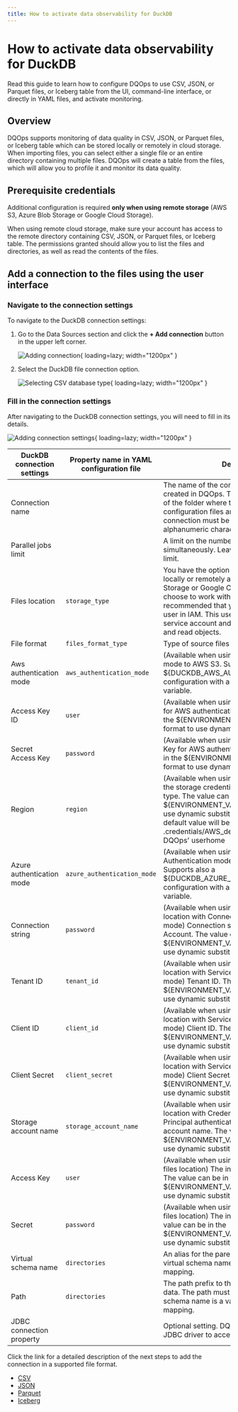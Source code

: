 ```yaml
---
title: How to activate data observability for DuckDB
---
```

# How to activate data observability for DuckDB
Read this guide to learn how to configure DQOps to use CSV, JSON, or Parquet files, or Iceberg table from the UI, command-line interface, or directly in YAML files, and activate monitoring.

## Overview

DQOps supports monitoring of data quality in CSV, JSON, or Parquet files, or Iceberg table which can be stored locally or remotely in cloud storage. 
When importing files, you can select either a single file or an entire directory containing multiple files. 
DQOps will create a table from the files, which will allow you to profile it and monitor its data quality.

## Prerequisite credentials

Additional configuration is required **only when using remote storage** (AWS S3, Azure Blob Storage or Google Cloud Storage).

When using remote cloud storage, make sure your account has access to the remote directory containing CSV, JSON, or Parquet files, or Iceberg table. 
The permissions granted should allow you to list the files and directories, as well as read the contents of the files.

## Add a connection to the files using the user interface

### **Navigate to the connection settings**

To navigate to the DuckDB connection settings:

1. Go to the Data Sources section and click the **+ Add connection** button in the upper left corner.

    ![Adding connection](https://dqops.com/docs/images/working-with-dqo/adding-connections/adding-connection.png){ loading=lazy; width="1200px" }

2. Select the DuckDB file connection option.

    ![Selecting CSV database type](https://dqops.com/docs/images/working-with-dqo/adding-connections/adding-connection-duckdb.png){ loading=lazy; width="1200px" }


### **Fill in the connection settings**

After navigating to the DuckDB connection settings, you will need to fill in its details.

![Adding connection settings](https://dqops.com/docs/images/working-with-dqo/adding-connections/connection-settings-duckdb.png){ loading=lazy; width="1200px" }

| DuckDB connection settings | Property name in YAML configuration file | Description                                                                                                                                                                                                                                                                                                                | 
|----------------------------|------------------------------------------|----------------------------------------------------------------------------------------------------------------------------------------------------------------------------------------------------------------------------------------------------------------------------------------------------------------------------|
| Connection name            |                                          | The name of the connection that will be created in DQOps. This will also be the name of the folder where the connection configuration files are stored. The name of the connection must be unique and consist of alphanumeric characters.                                                                                  |
| Parallel jobs limit        |                                          | A limit on the number of jobs that can run simultaneously. Leave empty to disable the limit.                                                                                                                                                                                                                               |
| Files location             | `storage_type`                           | You have the option to import files stored locally or remotely at AWS S3, Azure Blob Storage or Google Cloud Storage. If you choose to work with files remotely, it is recommended that you create a specialized user in IAM. This user should be used as a service account and given permission to list and read objects. |
| File format                | `files_format_type`                      | Type of source files for DuckDB.                                                                                                                                                                                                                                                                                           |
| Aws authentication mode    | `aws_authentication_mode`                | (Available when using AWS S3) Authentication mode to AWS S3. Supports also a ${DUCKDB_AWS_AUTHENTICATION_MODE} configuration with a custom environment variable.                                                                                                                                                           |
| Access Key ID              | `user`                                   | (Available when using AWS S3) Access Key ID for AWS authentication. The value can be in the ${ENVIRONMENT_VARIABLE_NAME} format to use dynamic substitution.                                                                                                                                                               |
| Secret Access Key          | `password`                               | (Available when using AWS S3) Secret Access Key for AWS authentication. The value can be in the ${ENVIRONMENT_VARIABLE_NAME} format to use dynamic substitution.                                                                                                                                                           |
| Region                     | `region`                                 | (Available when using AWS S3) The region for the storage credentials for a remote storage type. The value can be in the ${ENVIRONMENT_VARIABLE_NAME} format to use dynamic substitution. When not set the default value will be loaded from .credentials/AWS_default_config file in your DQOps' userhome                   |
| Azure authentication mode  | `azure_authentication_mode`              | (Available when using Azure Blob Storage) Authentication mode to Azure Blob Storage. Supports also a ${DUCKDB_AZURE_AUTHENTICATION_MODE} configuration with a custom environment variable.                                                                                                                                 |
| Connection string          | `password`                               | (Available when using Azure Blob Storage files location with Connection String authentication mode) Connection string to the Azure Storage Account. The value can be in the ${ENVIRONMENT_VARIABLE_NAME} format to use dynamic substitution.                                                                               |
| Tenant ID                  | `tenant_id`                              | (Available when using Azure Blob Storage files location with Service Principal authentication mode) Tenant ID. The value can be in the ${ENVIRONMENT_VARIABLE_NAME} format to use dynamic substitution.                                                                                                                    |
| Client ID                  | `client_id`                              | (Available when using Azure Blob Storage files location with Service Principal authentication mode) Client ID. The value can be in the ${ENVIRONMENT_VARIABLE_NAME} format to use dynamic substitution.                                                                                                                    |
| Client Secret              | `client_secret`                          | (Available when using Azure Blob Storage files location with Service Principal authentication mode) Client Secret. The value can be in the ${ENVIRONMENT_VARIABLE_NAME} format to use dynamic substitution.                                                                                                                |
| Storage account name       | `storage_account_name`                   | (Available when using Azure Blob Storage files location with Credential Chain or Service Principal authentication mode) Storage account name. The value can be in the ${ENVIRONMENT_VARIABLE_NAME} format to use dynamic substitution.                                                                                     |
| Access Key                 | `user`                                   | (Available when using Google Cloud Storage files location) The interoperability access key. The value can be in the ${ENVIRONMENT_VARIABLE_NAME} format to use dynamic substitution.                                                                                                                                                                                                                                               |
| Secret                     | `password`                               | (Available when using Google Cloud Storage files location) The interoperability secret. The value can be in the ${ENVIRONMENT_VARIABLE_NAME} format to use dynamic substitution.                                                                                                                                                                                                                                                   |
| Virtual schema name        | `directories`                            | An alias for the parent directory with data. The virtual schema name is a key of the directories mapping.                                                                                                                                                                                                                  |
| Path                       | `directories`                            | The path prefix to the parent directory with data. The path must be absolute. The virtual schema name is a value of the directories mapping.                                                                                                                                                                               |
| JDBC connection property   |                                          | Optional setting. DQOps supports using the JDBC driver to access DuckDB.                                                                                                                                                                                                                                                   |

Click the link for a detailed description of the next steps to add the connection in a supported file format.

- [CSV](./csv.md#Setting-the-path-to-data)
- [JSON](./json.md#Setting-the-path-to-data)
- [Parquet](./parquet.md#Setting-the-path-to-data)
- [Iceberg](./iceberg.md#Setting-the-path-to-data)